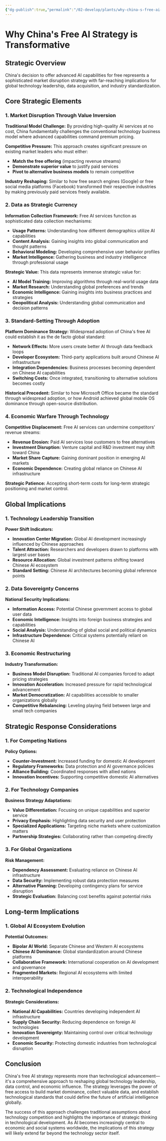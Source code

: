 ```yaml
---
{"dg-publish":true,"permalink":"/02-develop/plants/why-china-s-free-ai-strategy-is-transformative/","title":"Why China's Free AI Strategy is Transformative","tags":["china","deepseek","ai","strategy","data-collection","market-disruption"],"created":"2025-01-01"}
---
```



# Why China's Free AI Strategy is Transformative

## Strategic Overview
China's decision to offer advanced AI capabilities for free represents a sophisticated market disruption strategy with far-reaching implications for global technology leadership, data acquisition, and industry standardization.

## Core Strategic Elements

### 1. Market Disruption Through Value Inversion
**Traditional Model Challenge:** By providing high-quality AI services at no cost, China fundamentally challenges the conventional technology business model where advanced capabilities command premium pricing.

**Competitive Pressure:** This approach creates significant pressure on existing market leaders who must either:
- **Match the free offering** (impacting revenue streams)
- **Demonstrate superior value** to justify paid services
- **Pivot to alternative business models** to remain competitive

**Industry Reshaping:** Similar to how free search engines (Google) or free social media platforms (Facebook) transformed their respective industries by making previously paid services freely available.

### 2. Data as Strategic Currency
**Information Collection Framework:** Free AI services function as sophisticated data collection mechanisms:
- **Usage Patterns:** Understanding how different demographics utilize AI capabilities
- **Content Analysis:** Gaining insights into global communication and thought patterns
- **Behavioral Modeling:** Developing comprehensive user behavior profiles
- **Market Intelligence:** Gathering business and industry intelligence through professional usage

**Strategic Value:** This data represents immense strategic value for:
- **AI Model Training:** Improving algorithms through real-world usage data
- **Market Research:** Understanding global preferences and trends
- **Economic Intelligence:** Gaining insights into business practices and strategies
- **Geopolitical Analysis:** Understanding global communication and decision patterns

### 3. Standard-Setting Through Adoption
**Platform Dominance Strategy:** Widespread adoption of China's free AI could establish it as the de facto global standard:
- **Network Effects:** More users create better AI through data feedback loops
- **Developer Ecosystem:** Third-party applications built around Chinese AI infrastructure
- **Integration Dependencies:** Business processes becoming dependent on Chinese AI capabilities
- **Switching Costs:** Once integrated, transitioning to alternative solutions becomes costly

**Historical Precedent:** Similar to how Microsoft Office became the standard through widespread adoption, or how Android achieved global mobile OS dominance through open-source distribution.

### 4. Economic Warfare Through Technology
**Competitive Displacement:** Free AI services can undermine competitors' revenue streams:
- **Revenue Erosion:** Paid AI services lose customers to free alternatives
- **Investment Disruption:** Venture capital and R&D investment may shift toward China
- **Market Share Capture:** Gaining dominant position in emerging AI markets
- **Economic Dependence:** Creating global reliance on Chinese AI infrastructure

**Strategic Patience:** Accepting short-term costs for long-term strategic positioning and market control.

## Global Implications

### 1. Technology Leadership Transition
**Power Shift Indicators:**
- **Innovation Center Migration:** Global AI development increasingly influenced by Chinese approaches
- **Talent Attraction:** Researchers and developers drawn to platforms with largest user bases
- **Resource Allocation:** Global investment patterns shifting toward Chinese AI ecosystem
- **Standard Setting:** Chinese AI architectures becoming global reference points

### 2. Data Sovereignty Concerns
**National Security Implications:**
- **Information Access:** Potential Chinese government access to global user data
- **Economic Intelligence:** Insights into foreign business strategies and capabilities
- **Social Analysis:** Understanding of global social and political dynamics
- **Infrastructure Dependence:** Critical systems potentially reliant on Chinese AI

### 3. Economic Restructuring
**Industry Transformation:**
- **Business Model Disruption:** Traditional AI companies forced to adapt pricing strategies
- **Innovation Acceleration:** Increased pressure for rapid technological advancement
- **Market Democratization:** AI capabilities accessible to smaller organizations globally
- **Competitive Rebalancing:** Leveling playing field between large and small tech companies

## Strategic Response Considerations

### 1. For Competing Nations
**Policy Options:**
- **Counter-Investment:** Increased funding for domestic AI development
- **Regulatory Frameworks:** Data protection and AI governance policies
- **Alliance Building:** Coordinated responses with allied nations
- **Innovation Incentives:** Supporting competitive domestic AI alternatives

### 2. For Technology Companies
**Business Strategy Adaptations:**
- **Value Differentiation:** Focusing on unique capabilities and superior service
- **Privacy Emphasis:** Highlighting data security and user protection
- **Specialized Applications:** Targeting niche markets where customization matters
- **Partnership Strategies:** Collaborating rather than competing directly

### 3. For Global Organizations
**Risk Management:**
- **Dependency Assessment:** Evaluating reliance on Chinese AI infrastructure
- **Data Security:** Implementing robust data protection measures
- **Alternative Planning:** Developing contingency plans for service disruption
- **Strategic Evaluation:** Balancing cost benefits against potential risks

## Long-term Implications

### 1. Global AI Ecosystem Evolution
**Potential Outcomes:**
- **Bipolar AI World:** Separate Chinese and Western AI ecosystems
- **Chinese AI Dominance:** Global standardization around Chinese platforms
- **Collaborative Framework:** International cooperation on AI development and governance
- **Fragmented Markets:** Regional AI ecosystems with limited interoperability

### 2. Technological Independence
**Strategic Considerations:**
- **National AI Capabilities:** Countries developing independent AI infrastructure
- **Supply Chain Security:** Reducing dependence on foreign AI technologies
- **Innovation Sovereignty:** Maintaining control over critical technology development
- **Economic Security:** Protecting domestic industries from technological disruption

## Conclusion
China's free AI strategy represents more than technological advancement—it's a comprehensive approach to reshaping global technology leadership, data control, and economic influence. The strategy leverages the power of free access to build market dominance, collect valuable data, and establish technological standards that could define the future of artificial intelligence globally.

The success of this approach challenges traditional assumptions about technology competition and highlights the importance of strategic thinking in technological development. As AI becomes increasingly central to economic and social systems worldwide, the implications of this strategy will likely extend far beyond the technology sector itself.